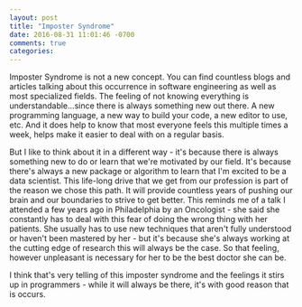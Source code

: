 ```yaml
---
layout: post
title: "Imposter Syndrome"
date: 2016-08-31 11:01:46 -0700
comments: true
categories: 
---
```


Imposter Syndrome is not a new concept. You can find countless blogs and articles talking about this occurrence in software engineering as well as most specialized fields. The feeling of not knowing everything is understandable...since there is always something new out there. A new programming language, a new way to build your code, a new editor to use, etc. And it does help to know that most everyone feels this multiple times a week, helps make it easier to deal with on a regular basis. 

<!-- more -->

But I like to think about it in a different way - it's because there is always something new to do or learn that we're motivated by our field. It's because there's always a new package or algorithm to learn that I'm excited to be a data scientist. This life-long drive that we get from our profession is part of the reason we chose this path. It will provide countless years of pushing our brain and our boundaries to strive to get better. This reminds me of a talk I attended a few years ago in Philadelphia by an Oncologist - she said she constantly has to deal with this fear of doing the wrong thing with her patients. She usually has to use new techniques that aren't fully understood or haven't been mastered by her - but it's because she's always working at the cutting edge of research this will always be the case. So that feeling, however unpleasant is necessary for her to be the best doctor she can be. 

I think that's very telling of this imposter syndrome and the feelings it stirs up in programmers - while it will always be there, it's with good reason that is occurs. 
